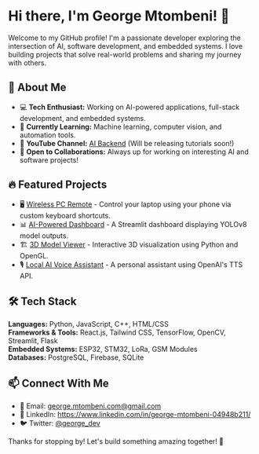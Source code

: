 # Hi there, I'm George Mtombeni! 👋

Welcome to my GitHub profile! I'm a passionate developer exploring the intersection of AI, software development, and embedded systems. I love building projects that solve real-world problems and sharing my journey with others.

## 🚀 About Me
- 💻 **Tech Enthusiast:** Working on AI-powered applications, full-stack development, and embedded systems.
- 🎯 **Currently Learning:** Machine learning, computer vision, and automation tools.
- 🎥 **YouTube Channel:** [AI Backend](https://www.youtube.com/channel/your-link) (Will be releasing tutorials soon!)
- 🌱 **Open to Collaborations:** Always up for working on interesting AI and software projects!

## 🔥 Featured Projects
- 🖥️ [Wireless PC Remote](/#) - Control your laptop using your phone via custom keyboard shortcuts.
- 📊 [AI-Powered Dashboard](/#) - A Streamlit dashboard displaying YOLOv8 model outputs.
- 🏗️ [3D Model Viewer](/#) - Interactive 3D visualization using Python and OpenGL.
- 🎙️ [Local AI Voice Assistant](/#) - A personal assistant using OpenAI's TTS API.

## 🛠️ Tech Stack
**Languages:** Python, JavaScript, C++, HTML/CSS  
**Frameworks & Tools:** React.js, Tailwind CSS, TensorFlow, OpenCV, Streamlit, Flask  
**Embedded Systems:** ESP32, STM32, LoRa, GSM Modules  
**Databases:** PostgreSQL, Firebase, SQLite  

## 📫 Connect With Me
- 📩 Email: george.mtombeni.com@gmail.com
- 🔗 LinkedIn: https://www.linkedin.com/in/george-mtombeni-04948b211/
- 🐦 Twitter: [@george_dev](/#)

Thanks for stopping by! Let's build something amazing together! 🚀

